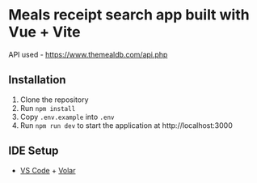 # Meals receipt search app built with Vue + Vite

API used - https://www.themealdb.com/api.php

## Installation

1. Clone the repository
1. Run `npm install`
1. Copy `.env.example` into `.env`
1. Run `npm run dev` to start the application at http://localhost:3000

## IDE Setup

- [VS Code](https://code.visualstudio.com/) + [Volar](https://marketplace.visualstudio.com/items?itemName=Vue.volar)
